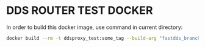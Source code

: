 # DDS ROUTER TEST DOCKER

In order to build this docker image, use command in current directory:

```sh
docker build --rm -t ddsproxy_test:some_tag --build-arg "fastdds_branch=master" --build-arg "devutils_branch=main" --build-arg "ddspipe_branch=main" --build-arg "ddsproxy_branch=main" .
```
